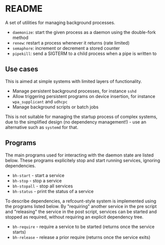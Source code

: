 # README

A set of utilities for managing background processes.

- `daemonize`: start the given process as a daemon using the double-fork method
- `renew`: restart a process whenever it returns (rate limited)
- `semaphore`: increment or decrement a stored counter
- `pipekill`: send a SIGTERM to a child process when a pipe is written to

## Use cases

This is aimed at simple systems with limited layers of functionality.

- Manage persistent background processes, for instance `sshd`
- Allow triggering persistent programs on device insertion, for instance
  `wpa_supplicant` and `udhcpc`
- Manage background scripts or batch jobs

This is not suitable for managing the startup process of complex systems, due
to the simplified design (no dependency management!) - use an alternative such
as `systemd` for that.

## Programs

The main programs used for interacting with the daemon state are listed below.
These programs explicitely stop and start running services, ignoring
dependencies.

* `bh-start` - start a service
* `bh-stop` - stop a service
* `bh-stopall` - stop all services
* `bh-status` - print the status of a service

To describe dependencies, a refcount-style system is implemented using the
programs listed below.
By "requiring" another service in the pre script and "releasing" the service in
the post script, services can be started and stopped as required, without
requiring an explicit dependency tree.

* `bh-require` - require a service to be started (returns once the service starts)
* `bh-release` - release a prior require (returns once the service exits)

